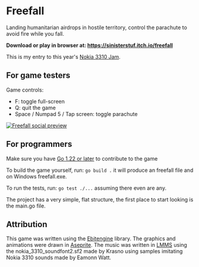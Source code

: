 # Freefall

Landing humanitarian airdrops in hostile territory, control the parachute to avoid fire while you fall.

**Download or play in browser at: https://sinisterstuf.itch.io/freefall**

This is my entry to this year's [Nokia 3310 Jam](https://itch.io/jam/nokiajam5).


## For game testers

<!-- TODO: add a link to the latest downloads page -->

Game controls:
- F: toggle full-screen
- Q: quit the game
- Space / Numpad 5 / Tap screen: toggle parachute

[![Freefall social preview](artwork/social-preview.png)](https://sinisterstuf.itch.io/freefall)


## For programmers

Make sure you have [Go 1.22 or later](https://go.dev/) to contribute to the game

To build the game yourself, run: `go build .` it will produce an freefall file and on Windows freefall.exe.

To run the tests, run: `go test ./...` assuming there even are any.

The project has a very simple, flat structure, the first place to start looking is the main.go file.


## Attribution

This game was written using the [Ebitengine](https://ebitengine.org/) library. The graphics and animations were drawn in [Aseprite](https://www.aseprite.org/). The music was written in [LMMS](https://lmms.io/) using the nokia_3310_soundfont2.sf2 made by Krasno using samples imitating Nokia 3310 sounds made by Eamonn Watt.
